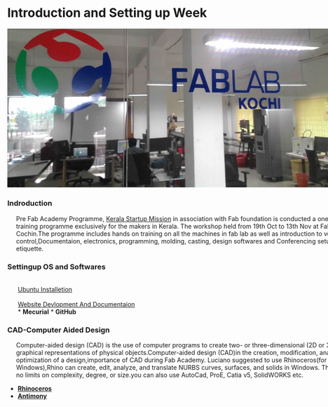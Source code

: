 
<div style="width:800px;">

# Introduction and Setting up Week

<center><img src="img/fablabdoor.jpg" width="800"/></center>

### Indroduction

<div align="justify;" style="margin-left:2.5%" style="margin-right:2.5%">

Pre Fab Academy Programme, [Kerala Startup Mission](https://startupmission.kerala.gov.in/) in association with Fab foundation is conducted a one month training programme exclusively for the makers in Kerala. The workshop held from 19th Oct to 13th Nov at Fablab Cochin.The programme includes hands on training on all the machines in fab lab as well as introduction to version control,Documentaion,  electronics, programming, molding, casting, design softwares and Conferencing setup and etiquette.
</div>

### Settingup OS and Softwares
<div style="margin-left:3%">
<br>
<a href=week1_1.html>Ubuntu Installetion</a><br>
<br>
<a href=week1_2.html>Website Devlopment And Documentaion</a><br>
* <b>Mecurial</b>
* <b>GitHub</b>

</div>

### CAD-Computer Aided Design
<div align="justify;" style="margin-left:2.5%" style="margin-right:2.5%">

Computer-aided design (CAD) is the use of computer programs to create two- or three-dimensional (2D or 3D) graphical representations of physical objects.Computer-aided design (CAD)in the creation, modification, analysis, or optimization of a design,importance of CAD during Fab Academy.
Luciano suggested to use Rhinoceros(for Windows),Rhino can create, edit, analyze, and translate NURBS curves, surfaces, and solids in Windows. There are no limits on complexity, degree, or size.you can also use AutoCad, ProE, Catia v5, SolidWORKS etc.
</div>

* <b><a href=week1_3.html>Rhinoceros</a></b>
* <b><a href=week1_4.html>Antimony</a></b>


 </div>